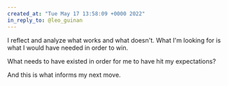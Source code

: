 ```yaml
---
created_at: "Tue May 17 13:58:09 +0000 2022"
in_reply_to: @leo_guinan
---
```


I reflect and analyze what works and what doesn't. What I'm looking for is what I would have needed in order to win. 

What needs to have existed in order for me to have hit my expectations?

And this is what informs my next move.